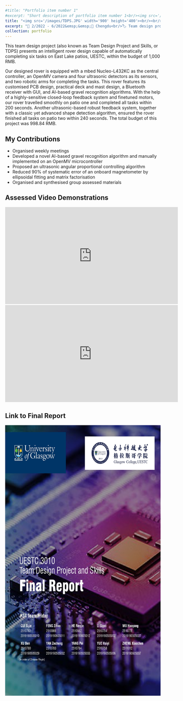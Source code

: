 ```yaml
---
#title: "Portfolio item number 1"
#excerpt: "Short description of portfolio item number 1<br/><img src='/images/500x300.png'>"
title: "<img src='/images/TDPS.JPG' width='900' height='400'><br/><br/>⭐ Smart Autonomous Rover Design"
excerpt: "📅 2/2022 - 6/2022&emsp;&emsp;📍 Chengdu<br/>🏷️ Team design project, computer vision, machine learning, lane following, microcontroller"
collection: portfolio
---
```


This team design project (also known as Team Design Project and Skills, or TDPS) presents an intelligent rover design capable of automatically completing six tasks on East Lake patios, UESTC, within the budget of 1,000 RMB. 

Our designed rover is equipped with a mbed Nucleo-L432KC as the central controller, an OpenMV camera and four ultrasonic detectors as its sensors, and two robotic arms for completing the tasks. This rover features its customised PCB design, practical deck and mast design, a Bluetooth receiver with GUI, and AI-based gravel recognition algorithms. With the help of a highly-sensitive closed-loop feedback system and finetuned motors, our rover travelled smoothly on patio one and completed all tasks within 200 seconds. Another ultrasonic-based robust feedback system, together with a classic yet advanced shape detection algorithm, ensured the rover finished all tasks on patio two within 240 seconds. The total budget of this project was 998.84 RMB.

## My Contributions
 - Organised weekly meetings
 - Developed a novel AI-based gravel recognition algorithm and manually implemented on an OpenMV microcontroller
 - Proposed an ultrasonic angular proportional controlling algorithm
 - Reduced 90% of systematic error of an onboard magnetometer by ellipsoidal fitting and matrix factorisation
 - Organised and synthesised group assessed materials

## Assessed Video Demonstrations

<iframe width="560" height="315" src="https://www.youtube.com/embed/HpaspgLGp_g" title="YouTube video player" frameborder="0" allow="accelerometer; autoplay; clipboard-write; encrypted-media; gyroscope; picture-in-picture" allowfullscreen></iframe>

<br/>

<iframe width="560" height="315" src="https://www.youtube.com/embed/TKZ_vrKXbW0" title="YouTube video player" frameborder="0" allow="accelerometer; autoplay; clipboard-write; encrypted-media; gyroscope; picture-in-picture" allowfullscreen></iframe>

<!-- 

## Test Videos

<iframe width="560" height="315" src="//player.bilibili.com/player.html?aid=854150785&bvid=BV1E54y1Z7G4&cid=725258636&page=1" scrolling="no" border="0" frameborder="no" framespacing="0" allowfullscreen="true"> </iframe>

<br/>

<iframe width="560" height="315" iframe src="//player.bilibili.com/player.html?aid=512090109&bvid=BV1Bg411R7aP&cid=734762256&page=1" scrolling="no" border="0" frameborder="no" framespacing="0" allowfullscreen="true"> </iframe>

<br/>

<iframe width="560" height="315" iframe src="//player.bilibili.com/player.html?aid=554701598&bvid=BV15v4y137BX&cid=737019209&page=1" scrolling="no" border="0" frameborder="no" framespacing="0" allowfullscreen="true"> </iframe>

-->

## Link to Final Report
[<img src="/images/Team-34_Final-Report_organized_page-0001.jpg" width='620' height='878'>](http://rrpioneer.github.io/files/Team-34_Final-Report.pdf)